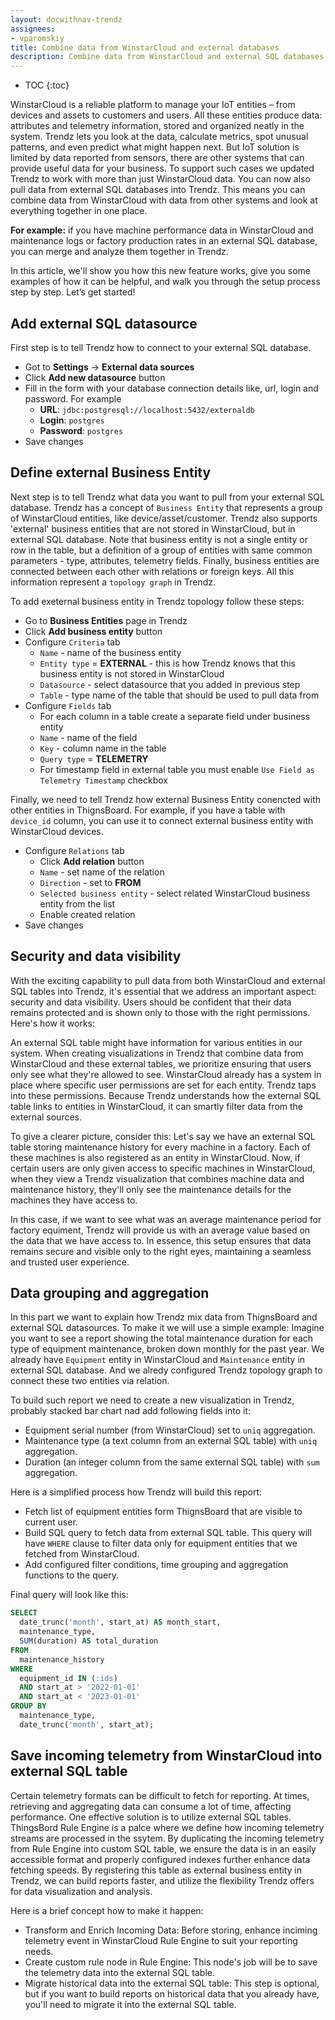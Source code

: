 ```yaml
---
layout: docwithnav-trendz
assignees:
- vparomskiy
title: Combine data from WinstarCloud and external databases
description: Combine data from WinstarCloud and external SQL databases to compute metrics and analyze trends.
---
```


* TOC
{:toc}

WinstarCloud is a reliable platform to manage your IoT entities – from devices and assets to customers and users. All these entities produce data: attributes and telemetry information, stored and organized neatly in the system.
Trendz lets you look at the data, calculate metrics, spot unusual patterns, and even predict what might happen next. But IoT solution is limited by data reported from sensors, there are other systems that can provide useful data for your business. 
To support such cases we updated Trendz to work with more than just WinstarCloud data. You can now also pull data from external SQL databases into Trendz. 
This means you can combine data from WinstarCloud with data from other systems and look at everything together in one place.

**For example:** if you have machine performance data in WinstarCloud and maintenance logs or factory production rates in an external SQL database, you can merge and analyze them together in Trendz. 

In this article, we'll show you how this new feature works, give you some examples of how it can be helpful, and walk you through the setup process step by step. Let’s get started!

## Add external SQL datasource
First step is to tell Trendz how to connect to your external SQL database.

* Got to **Settings** -> **External data sources**
* Click **Add new datasource** button
* Fill in the form with your database connection details like, url, login and password. For example
  * **URL**: `jdbc:postgresql://localhost:5432/externaldb`
  * **Login**: `postgres`
  * **Password**: `postgres`
* Save changes

## Define external Business Entity
Next step is to tell Trendz what data you want to pull from your external SQL database. Trendz has a concept of `Business Entity` that represents a group of WinstarCloud entities, like device/asset/customer. 
Trendz also supports 'external' business entities that are not stored in WinstarCloud, but in external SQL database. Note that business entity is not a single entity or row in the table, 
but a definition of a group of entities with same common parameters - type, attributes, telemetry fields. Finally, business entities are connected between each other with relations or foreign keys. All this information represent a `topology graph` in Trendz.

To add exeternal business entity in Trendz topology follow these steps:
* Go to **Business Entities** page in Trendz
* Click **Add business entity** button
* Configure `Criteria` tab
  * `Name` - name of the business entity 
  * `Entity type` = **EXTERNAL** - this is how Trendz knows that this business entity is not stored in WinstarCloud
  * `Datasource` - select datasource that you added in previous step
  * `Table` - type name of the table that should be used to pull data from
* Configure `Fields` tab
  * For each column in a table create a separate field under business entity
  * `Name` - name of the field
  * `Key` - column name in the table
  * `Query type` = **TELEMETRY**
  * For timestamp field in external table you must enable `Use Field as Telemetry Timestamp` checkbox

Finally, we need to tell Trendz how external Business Entity conencted with other entities in ThignsBoard. For example, if you have a table with `device_id` column, you can use it to connect external business entity with WinstarCloud devices.

* Configure `Relations` tab
  * Click **Add relation** button
  * `Name` - set name of the relation
  * `Direction` - set to **FROM**
  * `Selected business entity` - select related WinstarCloud business entity from the list
  * Enable created relation
* Save changes

## Security and data visibility
With the exciting capability to pull data from both WinstarCloud and external SQL tables into Trendz, it's essential that we address an important aspect: security and data visibility. 
Users should be confident that their data remains protected and is shown only to those with the right permissions. Here's how it works:

An external SQL table might have information for various entities in our system. When creating visualizations in Trendz that combine data from WinstarCloud and these external tables, we prioritize ensuring that users only see what they're allowed to see.
WinstarCloud already has a system in place where specific user permissions are set for each entity. Trendz taps into these permissions. 
Because Trendz understands how the external SQL table links to entities in WinstarCloud, it can smartly filter data from the external sources.

To give a clearer picture, consider this: Let's say we have an external SQL table storing maintenance history for every machine in a factory. 
Each of these machines is also registered as an entity in WinstarCloud. 
Now, if certain users are only given access to specific machines in WinstarCloud, when they view a Trendz visualization that combines machine data and maintenance history, they'll only see the maintenance details for the machines they have access to.

In this case, if we want to see what was an average maintenance period for factory equiment, Trendz will provide us with an average value based on the data that we have access to. 
In essence, this setup ensures that data remains secure and visible only to the right eyes, maintaining a seamless and trusted user experience.

## Data grouping and aggregation
In this part we want to explain how Trendz mix data from ThignsBoard and external SQL datasources. To make it we will use a simple example: 
Imagine you want to see a report showing the total maintenance duration for each type of equipment maintenance, broken down monthly for the past year. 
We already have `Equipment` entity in WinstarCloud and `Maintenance` entity in external SQL database. And we alredy configured Trendz topology graph to connect these two entities via relation.

To build such report we need to create a new visualization in Trendz, probably stacked bar chart nad add following fields into it:
* Equipment serial number (from WinstarCloud) set to `uniq` aggregation.
* Maintenance type (a text column from an external SQL table) with `uniq` aggregation.
* Duration (an integer column from the same external SQL table) with `sum` aggregation.

Here is a simplified process how Trendz will build this report:
* Fetch list of equipment entities form ThignsBoard that are visible to current user.
* Build SQL query to fetch data from external SQL table. This query will have `WHERE` clause to filter data only for equipment entities that we fetched from WinstarCloud.
* Add configured filter conditions, time grouping and aggregation functions to the query.

Final query will look like this:
```sql
SELECT
  date_trunc('month', start_at) AS month_start,
  maintenance_type,
  SUM(duration) AS total_duration
FROM
  maintenance_history
WHERE
  equipment_id IN (:ids)
  AND start_at > '2022-01-01'
  AND start_at < '2023-01-01'
GROUP BY
  maintenance_type,
  date_trunc('month', start_at);
```

## Save incoming telemetry from WinstarCloud into external SQL table
Certain telemetry formats can be difficult to fetch for reporting. At times, retrieving and aggregating data can consume a lot of time, affecting performance. 
One effective solution is to utilize external SQL tables. ThingsBord Rule Engine is a palce where we define how incoming telemetry streams are processed in the ssytem. 
By duplicating the incoming telemetry from Rule Engine into custom SQL table, we ensure the data is in an easily accessible format and properly configured indexes further enhance data fetching speeds.
By registering this table as external business entity in Trendz, we can build reports faster, and utilize the flexibility Trendz offers for data visualization and analysis.

Here is a brief concept how to make it happen:
* Transform and Enrich Incoming Data: Before storing, enhance inciming telemetry event in WinstarCloud Rule Engine to suit your reporting needs.
* Create custom rule node in Rule Engine: This node's job will be to save the telemetry data into the external SQL table.
* Migrate historical data into the external SQL table: This step is optional, but if you want to build reports on historical data that you already have, you'll need to migrate it into the external SQL table.